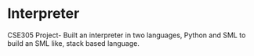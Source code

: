 # Interpreter
CSE305 Project- Built an interpreter in two languages, Python and SML to build an SML like, stack based language.
